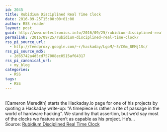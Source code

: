 ```yaml
---
id: 2045
title: Rubidium Disciplined Real Time Clock
date: 2016-09-25T15:00:00+01:00
author: RSS reader
layout: post
guid: http://www.uelectronics.info/2016/09/25/rubidium-disciplined-real-time-clock/
permalink: /2016/09/25/rubidium-disciplined-real-time-clock/
rss_pi_source_url:
  - http://feedproxy.google.com/~r/hackaday/LgoM/~3/CGm_8EMj1Sc/
rss_pi_source_md5:
  - 2d65742a4d5cd757008ec0515af64317
rss_pi_canonical_url:
  - my_blog
categories:
  - RSS
tags:
  - RSS
---
```

&#013;  
[Cameron Meredith] starts the Hackaday.io page for one of his projects by quoting a Hackaday write-up: “A timepiece is rather a rite of passage in the world of hardware hacking“. We stand by that assertion, but we’d say most of the clocks we feature aren’t as capable as his project. He’s…&#013;  
Source: <a href="http://feedproxy.google.com/~r/hackaday/LgoM/~3/CGm_8EMj1Sc/" target="_blank">Rubidium Disciplined Real Time Clock</a>